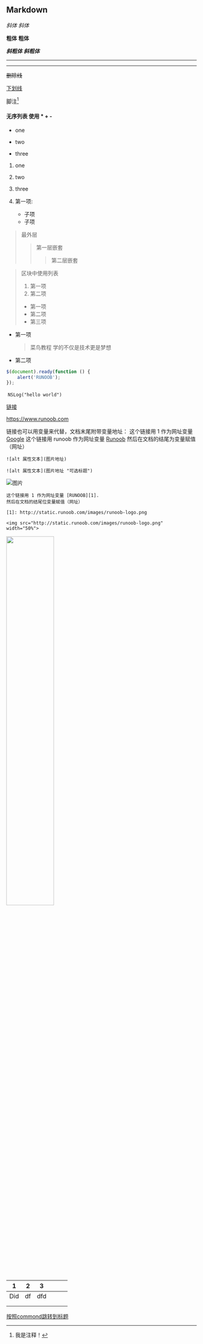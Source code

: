 ## Markdown

*斜体*  _斜体_

**粗体**   __粗体__

***斜粗体***  ___斜粗体___

***

____

~~删除线~~

<u>下划线</u>

脚注[^注释] 

[^注释]:我是注释！

#### 无序列表 使用 * + -  

* one

* two
* three

1. one
2. two
3. three

1. 第一项:
    * 子项
    * 子项



> 最外层
> > 第一层嵌套
> >
> > > 第二层嵌套



> 区块中使用列表
> 1. 第一项
> 2. 第二项
> + 第一项
> + 第二项
> + 第三项



* 第一项
    > 菜鸟教程
    > 学的不仅是技术更是梦想
* 第二项



```javascript
$(document).ready(function () {
    alert('RUNOOB');
});
```



​	`NSLog("hello world")`

[链接](https://www.baidu.com)

<https://www.runoob.com>

链接也可以用变量来代替，文档末尾附带变量地址：
这个链接用 1 作为网址变量 [Google][1]
这个链接用 runoob 作为网址变量 [Runoob][runoob]
然后在文档的结尾为变量赋值（网址）

[1]: http://www.google.com/
[runoob]: http://www.runoob.com/
[baidu]: http://baidu.com

```
![alt 属性文本](图片地址)

![alt 属性文本](图片地址 "可选标题")
```

![图片](http://static.runoob.com/images/runoob-logo.png "image")

```
这个链接用 1 作为网址变量 [RUNOOB][1].
然后在文档的结尾位变量赋值（网址）

[1]: http://static.runoob.com/images/runoob-logo.png
```

```
<img src="http://static.runoob.com/images/runoob-logo.png" width="50%">
```

<img src="http://static.runoob.com/images/runoob-logo.png" width="50%">

| 1    | 2    | 3    |      |      |      |
| ---- | ---- | ---- | ---- | ---- | ---- |
| Did  | df   | dfd  |      |      |      |
|      |      |      |      |      |      |
|      |      |      |      |      |      |

[按照commond跳转到标题](#Markdown)